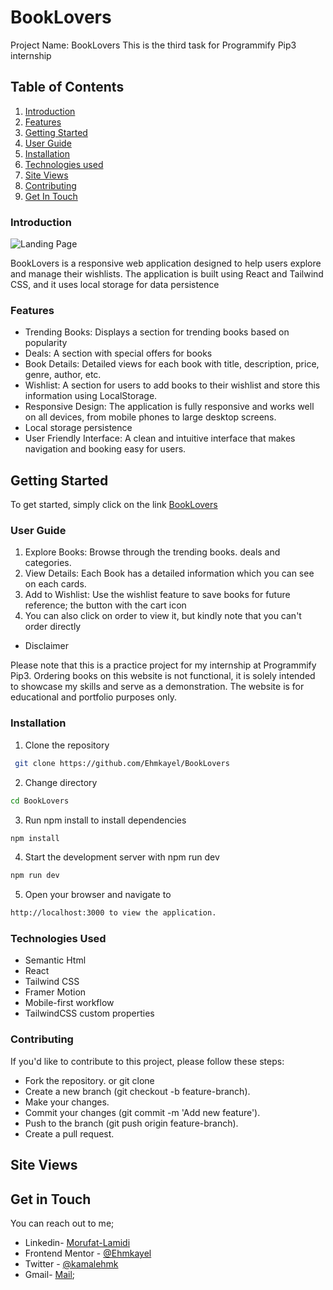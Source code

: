 # BookLovers 

Project Name: BookLovers
This is the third task for Programmify Pip3 internship


## Table of Contents

1. [Introduction](#introduction)
2. [Features](#features)
3. [Getting Started](#getting-started)
4. [User Guide](#user-guide)
5. [Installation](#installation)
6. [Technologies used](#technologies-used)
7. [Site Views](#site-views)
8. [Contributing](#contributing)
9. [Get In Touch](#get-in-touch)


### Introduction

![Landing Page]()

BookLovers is a responsive web application designed to help users explore and manage their wishlists. The application is built using React and Tailwind CSS, and it uses local storage for data persistence

### Features

- Trending Books: Displays a section for trending books based on popularity
- Deals: A section with special offers for books
- Book Details: Detailed views for each book with title, description, price, genre, author, etc.
- Wishlist: A section for users to add books to their wishlist and store this information using LocalStorage.
- Responsive Design: The application is fully responsive and works well on all devices, from mobile phones to large desktop screens.
- Local storage persistence
- User Friendly Interface: A clean and intuitive interface that makes navigation and booking easy for users.

## Getting Started

To get started, simply click on the link [BookLovers](https://book-lovers-sepia.vercel.app/)


### User Guide

1. Explore Books: Browse through the trending books. deals and categories.
2. View Details: Each Book has a detailed information which you can see on each cards.
3. Add to Wishlist: Use the wishlist feature to save books for future reference; the button with the cart icon
4. You can also click on order to view it, but kindly note that you can't order directly
 

- Disclaimer

Please note that this is a practice project for my internship at Programmify Pip3. Ordering books on this website is not functional, it is solely intended to showcase my skills and serve as a demonstration. The website is for educational and portfolio purposes only.

### Installation

1. Clone the repository

```bash
 git clone https://github.com/Ehmkayel/BookLovers
```
2. Change directory

```bash
cd BookLovers

```  
3. Run npm install to install dependencies

```bash
npm install

```

4. Start the development server with npm run dev

```bash
npm run dev

```
5. Open your browser and navigate to 
```bash
http://localhost:3000 to view the application.
```

### Technologies Used

- Semantic Html
- React
- Tailwind CSS
- Framer Motion
- Mobile-first workflow
- TailwindCSS custom properties


### Contributing
If you'd like to contribute to this project, please follow these steps:

- Fork the repository. or git clone
- Create a new branch (git checkout -b feature-branch).
- Make your changes.
- Commit your changes (git commit -m 'Add new feature').
- Push to the branch (git push origin feature-branch).
- Create a pull request.

## Site Views



## Get in Touch

You can reach out to me;
 - Linkedin- [Morufat-Lamidi](https://linkedin.com/in/morufat-lamidi)
 - Frontend Mentor - [@Ehmkayel](https://www.frontendmentor.io/profile/Ehmkayel)
 - Twitter - [@kamalehmk](https://www.twitter.com/kamalehmk)
 - Gmail- [Mail](mailto:lamidimorufat0@gmail.com);


